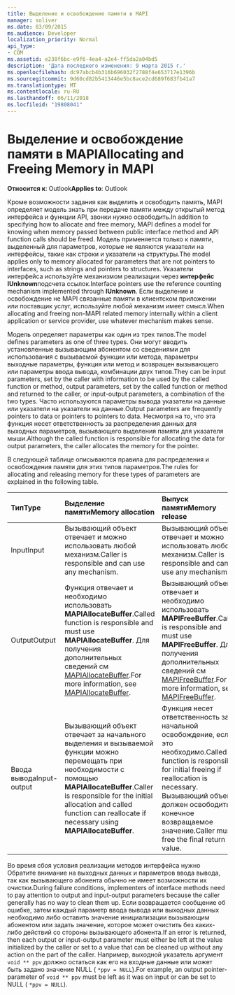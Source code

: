 ```yaml
---
title: Выделение и освобождение памяти в MAPI
manager: soliver
ms.date: 03/09/2015
ms.audience: Developer
localization_priority: Normal
api_type:
- COM
ms.assetid: e238f6bc-e9f6-4ea4-a2e4-ff5da2a04bd5
description: 'Дата последнего изменения: 9 марта 2015 г.'
ms.openlocfilehash: dc97abcb4b316b696032f2788f4e653717e1396b
ms.sourcegitcommit: 9d60cd82b5413446e5bc8ace2cd689f683fb41a7
ms.translationtype: MT
ms.contentlocale: ru-RU
ms.lasthandoff: 06/11/2018
ms.locfileid: "19808041"
---
```

# <a name="allocating-and-freeing-memory-in-mapi"></a><span data-ttu-id="877cc-103">Выделение и освобождение памяти в MAPI</span><span class="sxs-lookup"><span data-stu-id="877cc-103">Allocating and Freeing Memory in MAPI</span></span>

  
  
<span data-ttu-id="877cc-104">**Относится к**: Outlook</span><span class="sxs-lookup"><span data-stu-id="877cc-104">**Applies to**: Outlook</span></span> 
  
<span data-ttu-id="877cc-105">Кроме возможности задания как выделить и освободить память, MAPI определяет модель знать при передаче памяти между открытый метод интерфейса и функции API, звонки нужно освободить.</span><span class="sxs-lookup"><span data-stu-id="877cc-105">In addition to specifying how to allocate and free memory, MAPI defines a model for knowing when memory passed between public interface method and API function calls should be freed.</span></span> <span data-ttu-id="877cc-106">Модель применяется только к памяти, выделенный для параметров, которые не являются указатели на интерфейсы, такие как строки и указатели на структуры.</span><span class="sxs-lookup"><span data-stu-id="877cc-106">The model applies only to memory allocated for parameters that are not pointers to interfaces, such as strings and pointers to structures.</span></span> <span data-ttu-id="877cc-107">Указатели интерфейса используйте механизмом реализации через **интерфейс IUnknown**подсчета ссылок.</span><span class="sxs-lookup"><span data-stu-id="877cc-107">Interface pointers use the reference counting mechanism implemented through **IUnknown**.</span></span> <span data-ttu-id="877cc-108">Если выделение и освобождение не MAPI связанные памяти в клиентском приложении или поставщик услуг, используйте любой механизм имеет смысл.</span><span class="sxs-lookup"><span data-stu-id="877cc-108">When allocating and freeing non-MAPI related memory internally within a client application or service provider, use whatever mechanism makes sense.</span></span> 
  
<span data-ttu-id="877cc-109">Модель определяет параметры как один из трех типов.</span><span class="sxs-lookup"><span data-stu-id="877cc-109">The model defines parameters as one of three types.</span></span> <span data-ttu-id="877cc-110">Они могут вводить установленные вызывающим абонентом со сведениями для использования с вызываемой функции или метода, параметры выходные параметры, функция или метод и возвращен вызывающего или параметры ввода вывода, комбинации двух типов.</span><span class="sxs-lookup"><span data-stu-id="877cc-110">They can be input parameters, set by the caller with information to be used by the called function or method, output parameters, set by the called function or method and returned to the caller, or input-output parameters, a combination of the two types.</span></span> <span data-ttu-id="877cc-111">Часто используются параметры вывода указатели на данные или указатели на указатели на данные.</span><span class="sxs-lookup"><span data-stu-id="877cc-111">Output parameters are frequently pointers to data or pointers to pointers to data.</span></span> <span data-ttu-id="877cc-112">Несмотря на то, что эта функция несет ответственность за распределения данных для выходных параметров, вызывающего выделения памяти для указателя мыши.</span><span class="sxs-lookup"><span data-stu-id="877cc-112">Although the called function is responsible for allocating the data for output parameters, the caller allocates the memory for the pointer.</span></span> 
  
<span data-ttu-id="877cc-113">В следующей таблице описываются правила для распределения и освобождения памяти для этих типов параметров.</span><span class="sxs-lookup"><span data-stu-id="877cc-113">The rules for allocating and releasing memory for these types of parameters are explained in the following table.</span></span>
  
|<span data-ttu-id="877cc-114">**Тип**</span><span class="sxs-lookup"><span data-stu-id="877cc-114">**Type**</span></span>|<span data-ttu-id="877cc-115">**Выделение памяти**</span><span class="sxs-lookup"><span data-stu-id="877cc-115">**Memory allocation**</span></span>|<span data-ttu-id="877cc-116">**Выпуск памяти**</span><span class="sxs-lookup"><span data-stu-id="877cc-116">**Memory release**</span></span>|
|:-----|:-----|:-----|
|<span data-ttu-id="877cc-117">Input</span><span class="sxs-lookup"><span data-stu-id="877cc-117">Input</span></span>  <br/> |<span data-ttu-id="877cc-118">Вызывающий объект отвечает и можно использовать любой механизм.</span><span class="sxs-lookup"><span data-stu-id="877cc-118">Caller is responsible and can use any mechanism.</span></span>  <br/> |<span data-ttu-id="877cc-119">Вызывающий объект отвечает и можно использовать любой механизм.</span><span class="sxs-lookup"><span data-stu-id="877cc-119">Caller is responsible and can use any mechanism.</span></span>  <br/> |
|<span data-ttu-id="877cc-120">Output</span><span class="sxs-lookup"><span data-stu-id="877cc-120">Output</span></span>  <br/> |<span data-ttu-id="877cc-121">Функция отвечает и необходимо использовать **MAPIAllocateBuffer**.</span><span class="sxs-lookup"><span data-stu-id="877cc-121">Called function is responsible and must use **MAPIAllocateBuffer**.</span></span> <span data-ttu-id="877cc-122">Для получения дополнительных сведений см [MAPIAllocateBuffer](mapiallocatebuffer.md).</span><span class="sxs-lookup"><span data-stu-id="877cc-122">For more information, see [MAPIAllocateBuffer](mapiallocatebuffer.md).</span></span>  <br/> |<span data-ttu-id="877cc-123">Вызывающий объект отвечает и необходимо использовать **MAPIFreeBuffer**.</span><span class="sxs-lookup"><span data-stu-id="877cc-123">Caller is responsible and must use **MAPIFreeBuffer**.</span></span> <span data-ttu-id="877cc-124">Для получения дополнительных сведений см [MAPIFreeBuffer](mapifreebuffer.md).</span><span class="sxs-lookup"><span data-stu-id="877cc-124">For more information, see [MAPIFreeBuffer](mapifreebuffer.md).</span></span>  <br/> |
|<span data-ttu-id="877cc-125">Ввода вывода</span><span class="sxs-lookup"><span data-stu-id="877cc-125">Input-output</span></span>  <br/> |<span data-ttu-id="877cc-126">Вызывающий объект отвечает за начального выделения и вызываемой функции можно перемещать при необходимости с помощью **MAPIAllocateBuffer**.</span><span class="sxs-lookup"><span data-stu-id="877cc-126">Caller is responsible for the initial allocation and called function can reallocate if necessary using **MAPIAllocateBuffer**.</span></span>  <br/> |<span data-ttu-id="877cc-127">Функция несет ответственность за начальной освобождение, если это необходимо.</span><span class="sxs-lookup"><span data-stu-id="877cc-127">Called function is responsible for initial freeing if reallocation is necessary.</span></span> <span data-ttu-id="877cc-128">Вызывающий объект должен освободить конечное возвращаемое значение.</span><span class="sxs-lookup"><span data-stu-id="877cc-128">Caller must free the final return value.</span></span>  <br/> |
   
<span data-ttu-id="877cc-129">Во время сбоя условия реализации методов интерфейса нужно Обратите внимание на выходных данных и параметров ввода вывода, так как вызывающего абонента обычно не имеет возможности их очистки.</span><span class="sxs-lookup"><span data-stu-id="877cc-129">During failure conditions, implementers of interface methods need to pay attention to output and input-output parameters because the caller generally has no way to clean them up.</span></span> <span data-ttu-id="877cc-130">Если возвращается сообщение об ошибке, затем каждый параметр ввода вывода или выходных данных необходимо либо оставить значение инициализации вызывающим абонентом или задать значение, которое может очистить без каких-либо действий со стороны вызывающего абонента.</span><span class="sxs-lookup"><span data-stu-id="877cc-130">If an error is returned, then each output or input-output parameter must either be left at the value initialized by the caller or set to a value that can be cleaned up without any action on the part of the caller.</span></span> <span data-ttu-id="877cc-131">Например, выходной указатель аргумент `void ** ppv` должно остаться как его на входные данные или может быть задано значение NULL ( `*ppv = NULL`).</span><span class="sxs-lookup"><span data-stu-id="877cc-131">For example, an output pointer-parameter of  `void ** ppv` must be left as it was on input or can be set to NULL (  `*ppv = NULL`).</span></span>
  

